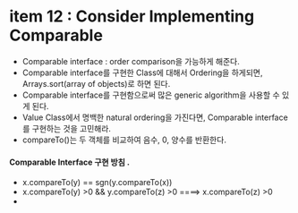 # item 12 : Consider Implementing Comparable  

- Comparable interface : order comparison을 가능하게 해준다.
- Comparable interface를 구현한 Class에 대해서 Ordering을 하게되면,
Arrays.sort(array of objects)로 하면 된다.
- Comparable interface를 구현함으로써 많은 generic algorithm을 사용할 수 있게 된다.  
- Value Class에서 명백한 natural ordering을 가진다면, Comparable interface를 구현하는 것을 고민해라.  
- compareTo()는 두 객체를 비교하여 음수, 0, 양수를 반환한다.

#### Comparable Interface 구현 방침 .
- x.compareTo(y) == sgn(y.compareTo(x))
- x.compareTo(y) >0 && y.compareTo(z) >0  ====> x.compareTo(z) >0
-

